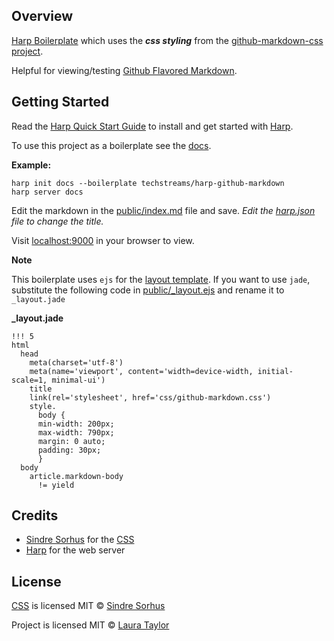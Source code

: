 ## Overview

[Harp Boilerplate](http://harpjs.com/) which uses the ***css styling*** from the [github-markdown-css project](https://github.com/sindresorhus/github-markdown-css).  

Helpful for viewing/testing [Github Flavored Markdown](https://help.github.com/articles/github-flavored-markdown).

## Getting Started

Read the [Harp Quick Start Guide](http://harpjs.com/docs/quick-start) to install and get started with [Harp](http://harpjs.com/).

To use this project as a boilerplate see the [docs](http://harpjs.com/docs/environment/init).

**Example:**

```
harp init docs --boilerplate techstreams/harp-github-markdown
harp server docs
```

Edit the markdown in the [public/index.md](public/index.md) file and save.  *Edit the [harp.json](harp.json) file to change the title.*

Visit [localhost:9000](http://localhost:9000) in your browser to view.



**Note**

This boilerplate uses `ejs` for the [layout template](public/_layout.ejs).   If you want to use `jade`, substitute the following code in [public/_layout.ejs](public/_layout.ejs) and rename it to `_layout.jade`

**_layout.jade**

```
!!! 5
html
  head
    meta(charset='utf-8')
    meta(name='viewport', content='width=device-width, initial-scale=1, minimal-ui')
    title
    link(rel='stylesheet', href='css/github-markdown.css')
    style.
      body {
      min-width: 200px;
      max-width: 790px;
      margin: 0 auto;
      padding: 30px;
      }
  body
    article.markdown-body
      != yield
```


## Credits

* [Sindre Sorhus](http://sindresorhus.com) for the [CSS](https://github.com/sindresorhus/github-markdown-css)
* [Harp](http://harpjs.com/) for the web server


## License

[CSS](public/css/github-markdown.css) is licensed MIT © [Sindre Sorhus](http://sindresorhus.com)

Project is licensed MIT © [Laura Taylor](https://github.com/techstreams)
